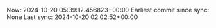 Now: 2024-10-20 05:39:12.456823+00:00 Earliest commit since sync: None Last sync: 2024-10-20 02:02:52+00:00
